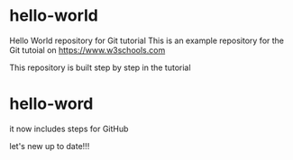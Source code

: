 # hello-world
Hello World repository for Git tutorial
This is an example repository for the Git tutoial on https://www.w3schools.com

This repository is built step by step in the tutorial
# hello-word


it now includes steps for GitHub

let's new up to date!!!

